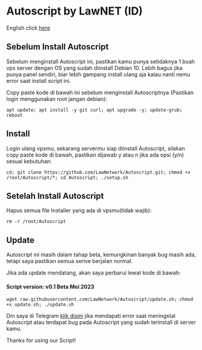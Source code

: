 # Autoscript by LawNET (ID)
English click [here](README.md)

## Sebelum Install Autoscript
Sebelum menginstall Autoscript ini, pastikan kamu punya setidaknya 1 buah vps server dengan OS yang sudah diinstall Debian 10. Lebih bagus jika punya panel sendiri, biar lebih gampang install ulang aja kalau nanti nemu error saat install script ini.

Copy paste kode di bawah ini sebelum menginstall Autoscriptnya (Pastikan login menggunakan root jangan debian):
```
apt update; apt install -y git curl; apt upgrade -y; update-grub; reboot
```

## Install
Login ulang vpsmu, sekarang servermu siap diinstall Autoscript, silakan copy paste kode di bawah, pastikan dijawab y atau n jika ada opsi (y/n) sesuai kebutuhan:
```
cd; git clone https://github.com/LawNetwork/Autoscript.git; chmod +x /root/Autoscript/*; cd Autoscript; ./setup.sh
```

## Setelah Install Autoscript
Hapus semua file Installer yang ada di vpsmu(tidak wajib):
```
rm -r /root/Autoscript
```

## Update
Autoscript ini masih dalam tahap beta, kemungkinan banyak bug masih ada, tetapi saya pastikan semua serive berjalan normal.

Jika ada update mendatang, akan saya perbarui lewat kode di bawah:
#### Script version: v0.1 Beta Mei 2023
```
wget raw.githubusercontent.com/LawNetwork/Autoscript/update.sh; chmod +x update.sh; ./update.sh
```
Dm saya di Telegram [klik disini](https://t.me/Law_sky) jika mendapati error saat meningstal Autoscript atau terdapat bug pada Autoscript yang sudah terinstall di server kamu.


Thanks for using our Script!
